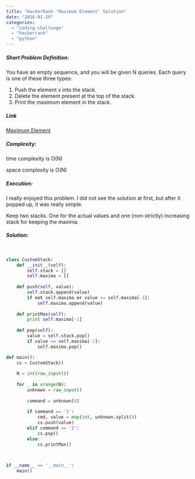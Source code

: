 ```yaml
---
title: "HackerRank 'Maximum Element' Solution"
date: "2016-01-29"
categories: 
  - "coding-challenge"
  - "hackerrank"
  - "python"
---
```


##### Short Problem Definition:

You have an empty sequence, and you will be given N queries. Each query is one of these three types:

1. Push the element x into the stack.
2. Delete the element present at the top of the stack.
3. Print the maximum element in the stack.

##### Link

[Maximum Element](https://www.hackerrank.com/challenges/maximum-element)

##### Complexity:

time complexity is O(N)

space complexity is O(N)

##### Execution:

I really enjoyed this problem. I did not see the solution at first, but after it popped up, it was really simple.

Keep two stacks. One for the actual values and one (non-strictly) increasing stack for keeping the maxima.

##### Solution:

```python


class CustomStack:
    def __init__(self):
        self.stack = []
        self.maxima = []
    
    def push(self, value):
        self.stack.append(value)
        if not self.maxima or value >= self.maxima[-1]:
            self.maxima.append(value)
        
    def printMax(self):
        print self.maxima[-1]
    
    def pop(self):
        value = self.stack.pop()
        if value == self.maxima[-1]:
            self.maxima.pop()

def main():
    cs = CustomStack()
    
    N = int(raw_input())
    
    for _ in xrange(N):
        unknown = raw_input()
        
        command = unknown[0]
        
        if command == '1':
            cmd, value = map(int, unknown.split())
            cs.push(value)
        elif command == '2':
            cs.pop()
        else:
            cs.printMax()
    


if __name__ == '__main__':
    main()
```
